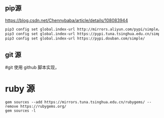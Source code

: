 ## pip源

https://blog.csdn.net/Chennybaba/article/details/108083944

```sh
pip3 config set global.index-url http://mirrors.aliyun.com/pypi/simple/
pip3 config set global.index-url https://pypi.tuna.tsinghua.edu.cn/simple/
pip3 config set global.index-url https://pypi.douban.com/simple/
```

## git 源

#git
使用 github 脚本实现，

# ruby 源

```
gem sources --add https://mirrors.tuna.tsinghua.edu.cn/rubygems/ --remove https://rubygems.org/
gem sources -l
```
